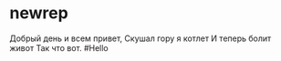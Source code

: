 # newrep

Добрый день и всем привет,
Скушал  гору я котлет
И теперь болит живот
Так что вот.
#Hello
